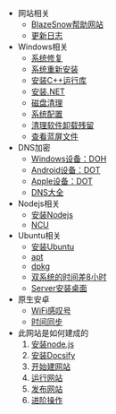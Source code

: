 - 网站相关
    - [BlazeSnow帮助网站](/README.md)
    - [更新日志](/CHANGELOG)
- Windows相关
    - [系统修复](/Windows相关_系统修复.md)
    - [系统重新安装](/Windows相关_系统重新安装.md)
    - [安装C++运行库](/Windows相关_安装C++运行库.md)
    - [安装.NET](/Windows相关_安装.NET.md)
    - [磁盘清理](/Windows相关_磁盘清理.md)
    - [系统配置](/Windows相关_系统配置.md)
    - [清理软件卸载残留](/Windows相关_清理软件卸载残留.md)
    - [查看蓝屏文件](/Windows相关_查看蓝屏文件.md)
- DNS加密
    - [Windows设备：DOH](/DNS加密_Windows设备：DOH.md)
    - [Android设备：DOT](/DNS加密_Android设备：DOT.md)
    - [Apple设备：DOT](/DNS加密_Apple设备：DOT.md)
    - [DNS大全](/DNS加密_DNS大全.md)
- Nodejs相关
    - [安装Nodejs](/Nodejs相关_安装Nodejs.md)
    - [NCU](/Nodejs相关_NCU.md)
- Ubuntu相关
    - [安装Ubuntu](/Ubuntu相关_安装Ubuntu.md)
    - [apt](/Ubuntu相关_apt.md)
    - [dpkg](/Ubuntu相关_dpkg.md)
    - [双系统的时间差8小时](/Ubuntu相关_双系统的时间差8小时.md)
    - [Server安装桌面](/Ubuntu相关_Server安装桌面.md)
- 原生安卓
    - [WiFi感叹号](/原生安卓_WiFi感叹号.md)
    - [时间同步](/原生安卓_时间同步.md)
- 此网站是如何建成的
    1. [安装node.js](/此网站是如何建成的_安装node.js.md)
    2. [安装Docsify](/此网站是如何建成的_安装Docsify.md)
    3. [开始建网站](/此网站是如何建成的_开始建网站.md)
    4. [运行网站](/此网站是如何建成的_运行网站.md)
    5. [发布网站](/此网站是如何建成的_发布网站.md)
    6. [进阶操作](/此网站是如何建成的_进阶操作.md)
